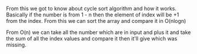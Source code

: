 From this we got to know about cycle sort algorithm and how it works. Basically if the number is from 1 - n then the element of index will be +1 from the index. From this we can sort the array and compare it in O(nlogn)


From O(n) we can take all the number which are in input and plus it and take the sum of all the index values and compare it then it'll give which was missing.
